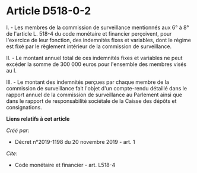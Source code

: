 # Article D518-0-2

I. - Les membres de la commission de surveillance mentionnés aux 6° à 8° de l'article L. 518-4 du code monétaire et financier
perçoivent, pour l'exercice de leur fonction, des indemnités fixes et variables, dont le régime est fixé par le règlement
intérieur de la commission de surveillance.

II. - Le montant annuel total de ces indemnités fixes et variables ne peut excéder la somme de 300 000 euros pour l'ensemble
des membres visés au I.

III. - Le montant des indemnités perçues par chaque membre de la commission de surveillance fait l'objet d'un compte-rendu
détaillé dans le rapport annuel de la commission de surveillance au Parlement ainsi que dans le rapport de responsabilité
sociétale de la Caisse des dépôts et consignations.

**Liens relatifs à cet article**

_Créé par_:

  - Décret n°2019-1198 du 20 novembre 2019 - art. 1

_Cite_:

  - Code monétaire et financier - art. L518-4
